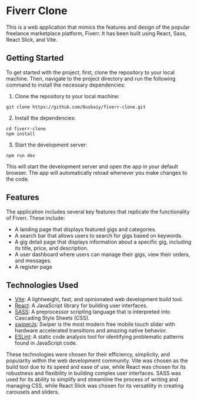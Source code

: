 
# Fiverr Clone

This is a web application that mimics the features and design of the popular freelance marketplace platform, Fiverr. It has been built using React, Sass, React Slick, and Vite.

## Getting Started
To get started with the project, first, clone the repository to your local machine. Then, navigate to the project directory and run the following command to install the necessary dependencies:

1. Clone the repository to your local machine:

```
git clone https://github.com/Ousbaiy/fiverr-clone.git
```
2. Install the dependencies:

```
cd fiverr-clone
npm install
```
3. Start the development server:

```
npm run dev
```
This will start the development server and open the app in your default browser. The app will automatically reload whenever you make changes to the code.


## Features

The application includes several key features that replicate the functionality of Fiverr. These include:

- A landing page that displays featured gigs and categories.
- A search bar that allows users to search for gigs based on keywords.
- A gig detail page that displays information about a specific gig, including its title, price, and description.
- A user dashboard where users can manage their gigs, view their orders, and messages.
- A register page

## Technologies Used

- [Vite](https://vitejs.dev/): A lightweight, fast, and opinionated web development build tool.
- [React](https://reactjs.org/): A JavaScript library for building user interfaces.
- [SASS](https://sass-lang.com/): A preprocessor scripting language that is interpreted into Cascading Style Sheets (CSS).
- [swiperJs](https://swiperjs.com/): Swiper is the most modern free mobile touch slider with hardware accelerated transitions and amazing native behavior.
- [ESLint](https://eslint.org/): A static code analysis tool for identifying problematic patterns found in JavaScript code.


These technologies were chosen for their efficiency, simplicity, and popularity within the web development community. Vite was chosen as the build tool due to its speed and ease of use, while React was chosen for its robustness and flexibility in building complex user interfaces. SASS was used for its ability to simplify and streamline the process of writing and managing CSS, while React Slick was chosen for its versatility in creating carousels and sliders.



